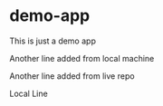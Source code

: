 # demo-app
This is just a demo app

Another line added from local machine

Another line added from live repo

Local Line
